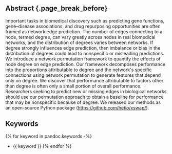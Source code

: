 ## Abstract {.page_break_before}

Important tasks in biomedical discovery such as predicting gene functions, gene–disease associations, and drug repurposing opportunities are often framed as network edge prediction.
The number of edges connecting to a node, termed degree, can vary greatly across nodes in real biomedical networks, and the distribution of degrees varies between networks.
If degree strongly influences edge prediction, then imbalance or bias in the distribution of degrees could lead to nonspecific or misleading predictions.
We introduce a network permutation framework to quantify the effects of node degree on edge prediction.
Our framework decomposes performance into the proportions attributable to degree and the network's specific connections using network permutation to generate features that depend only on degree.
We discover that performance attributable to factors other than degree is often only a small portion of overall performance.
Researchers seeking to predict new or missing edges in biological networks should use our permutation approach to obtain a baseline for performance that may be nonspecific because of degree.
We released our methods as an open-source Python package (<https://github.com/hetio/xswap/>).

## Keywords

<!-- keywords for GigaScience: Include three to ten keywords representing the main content of the article. -->

{% for keyword in pandoc.keywords -%}
- {{ keyword }}
{% endfor %}
